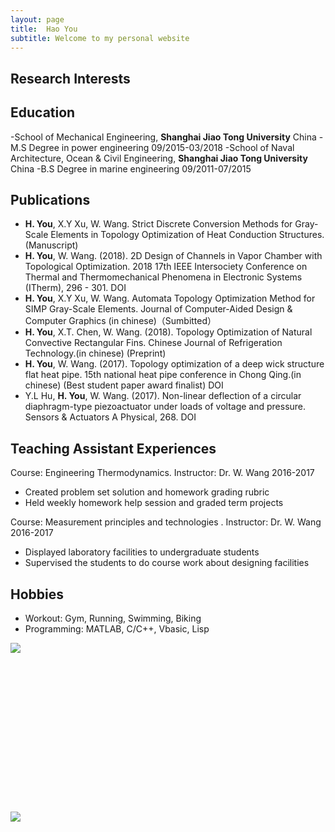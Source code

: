 ```yaml
---
layout: page
title:  Hao You
subtitle: Welcome to my personal website
---
```

## Research Interests


## Education
-School of Mechanical Engineering, **Shanghai Jiao Tong University**                          China
-M.S Degree in power engineering                                                09/2015-03/2018 
-School of Naval Architecture, Ocean & Civil Engineering, **Shanghai Jiao Tong University**   China
-B.S Degree in marine engineering                                               09/2011-07/2015

## Publications
- **H. You**, X.Y Xu, W. Wang. Strict Discrete Conversion Methods for Gray-Scale Elements in Topology Optimization of Heat Conduction Structures. (Manuscript)
- **H. You**, W. Wang. (2018). 2D Design of Channels in Vapor Chamber with Topological Optimization. 2018 17th IEEE Intersociety Conference on Thermal and Thermomechanical Phenomena in Electronic Systems (ITherm), 296	- 301. DOI 
- **H. You**, X.Y Xu, W. Wang. Automata Topology Optimization Method for SIMP Gray-Scale Elements. Journal of Computer-Aided Design & Computer Graphics (in chinese)（Sumbitted）
- **H. You**, X.T. Chen, W. Wang. (2018). Topology Optimization of Natural Convective Rectangular Fins. Chinese Journal of Refrigeration Technology.(in chinese) (Preprint)
- **H. You**, W. Wang. (2017). Topology optimization of a deep wick structure flat heat pipe. 15th national heat pipe conference in Chong Qing.(in chinese) (Best student paper award finalist) DOI
- Y.L Hu, **H. You**, W. Wang. (2017). Non-linear deflection of a circular diaphragm-type piezoactuator under loads of voltage and pressure. Sensors & Actuators A Physical, 268. DOI 

## Teaching Assistant Experiences
Course: Engineering Thermodynamics. Instructor: Dr. W. Wang                  2016-2017
- Created problem set solution and homework grading rubric
- Held weekly homework help session and graded term projects
 
Course: Measurement principles and technologies . Instructor: Dr. W. Wang                2016-2017
- Displayed laboratory facilities to undergraduate students
- Supervised the students to do course work about designing facilities

## Hobbies
- Workout: Gym, Running, Swimming, Biking
- Programming: MATLAB, C/C++, Vbasic, Lisp
<div class="row">
  <div class="col-lg-6 col-md-6 col-sm-6 col-xs-12">
    <div style="height: 270px;overflow: hidden;">
     <img src="../img/001.jpg">
    </div>
  </div>
  <div class="col-lg-6 col-md-6 col-sm-6 col-xs-12">
    <img src="../img/002.jpg"> 
  </div>
</div>
